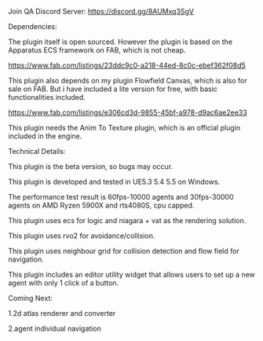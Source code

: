 Join QA Discord Server:
https://discord.gg/8AUMxq3SgV


Dependencies:

The plugin itself is open sourced. However the plugin is based on the Apparatus ECS framework on FAB, which is not cheap.

https://www.fab.com/listings/23ddc9c0-a218-44ed-8c0c-ebef362f08d5

This plugin also depends on my plugin Flowfield Canvas, which is also for sale on FAB. But i have included a lite version for free, with basic functionalities included.

https://www.fab.com/listings/e306cd3d-9855-45bf-a978-d9ac6ae2ee33

This plugin needs the Anim To Texture plugin, which is an official plugin included in the engine.


Technical Details:

This plugin is the beta version, so bugs may occur.

This plugin is developed and tested in UE5.3 5.4 5.5 on Windows.

The performance test result is 60fps-10000 agents and 30fps-30000 agents on AMD Ryzen 5900X and rts4080S, cpu capped.

This plugin uses ecs for logic and niagara + vat as the rendering solution.

This plugin uses rvo2 for avoidance/collision.

This plugin uses neighbour grid for collision detection and flow field for navigation.

This plugin includes an editor utility widget that allows users to set up a new agent with only 1 click of a button.


Coming Next:

1.2d atlas renderer and converter

2.agent individual navigation
